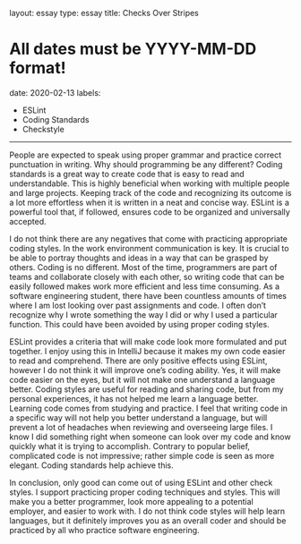 layout: essay
type: essay
title: Checks Over Stripes
# All dates must be YYYY-MM-DD format!
date: 2020-02-13
labels:
  - ESLint
  - Coding Standards
  - Checkstyle
---
People are expected to speak using proper grammar and practice correct punctuation in writing. Why should programming be any different? Coding standards is a great way to create code that is easy to read and understandable. This is highly beneficial when working with multiple people and large projects. Keeping track of the code and recognizing its outcome is a lot more effortless when it is written in a neat and concise way. ESLint is a powerful tool that, if followed, ensures code to be organized and universally accepted. 

I do not think there are any negatives that come with practicing appropriate coding styles. In the work environment communication is key. It is crucial to be able to portray thoughts and ideas in a way that can be grasped by others. Coding is no different. Most of the time, programmers are part of teams and collaborate closely with each other, so writing code that can be easily followed makes work more efficient and less time consuming. As a software engineering student, there have been countless amounts of times where I am lost looking over past assignments and code. I often don’t recognize why I wrote something the way I did or why I used a particular function. This could have been avoided by using proper coding styles. 

ESLint provides a criteria that will make code look more formulated and put together. I enjoy using this in IntelliJ because it makes my own code easier to read and comprehend. There are only positive effects using ESLint, however I do not think it will improve one’s coding ability. Yes, it will make code easier on the eyes, but it will not make one understand a language better. Coding styles are useful for reading and sharing code, but from my personal experiences, it has not helped me learn a language better. Learning code comes from studying and practice. I feel that writing code in a specific way will not help you better understand a language, but will prevent a lot of headaches when reviewing and overseeing large files. I know I did something right when someone can look over my code and know quickly what it is trying to accomplish. Contrary to popular belief, complicated code is not impressive; rather simple code is seen as more elegant. Coding standards help achieve this.

In conclusion, only good can come out of using ESLint and other check styles. I support practicing proper coding techniques and styles. This will make you a better programmer, look more appealing to a potential employer, and easier to work with. I do not think code styles will help learn languages, but it definitely improves you as an overall coder and should be practiced by all who practice software engineering.
